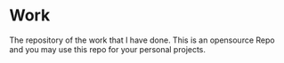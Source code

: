 # Work
The repository of the work that I have done. This is an opensource Repo and you may use this repo for your personal projects.
